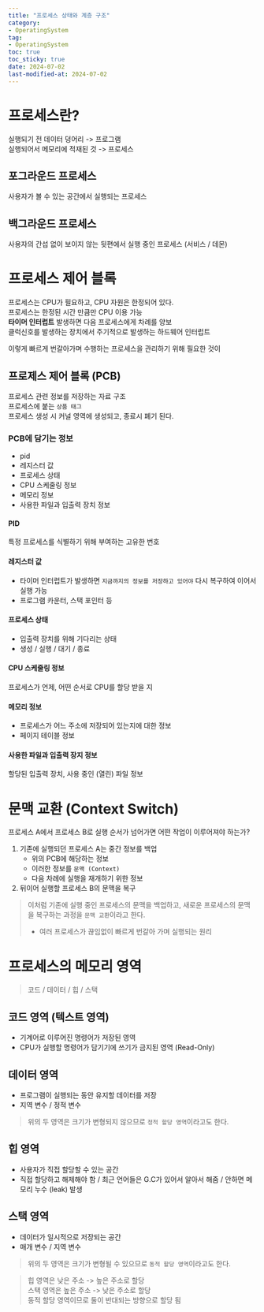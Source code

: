 ```yaml
---
title: "프로세스 상태와 계층 구조"
category:
- OperatingSystem
tag:
- OperatingSystem
toc: true
toc_sticky: true
date: 2024-07-02
last-modified-at: 2024-07-02
---
```


# 프로세스란?
실행되기 전 데이터 덩어리 -> 프로그램   
실행되어서 메모리에 적재된 것 -> 프로세스


## 포그라운드 프로세스 
사용자가 볼 수 있는 공간에서 실행되는 프로세스
## 백그라운드 프로세스
사용자의 간섭 없이 보이지 않는 뒷편에서 실행 중인 프로세스 (서비스 / 데몬)

# 프로세스 제어 블록
프로세스는 CPU가 필요하고, CPU 자원은 한정되어 있다.   
프로세스는 한정된 시간 만큼만 CPU 이용 가능   
**타이머 인터럽트** 발생하면 다음 프로세스에게 차례를 양보   
클럭신호를 발생하는 장치에서 주기적으로 발생하는 하드웨어 인터럽트

이렇게 빠르게 번갈아가며 수행하는 프로세스을 관리하기 위해 필요한 것이   
## 프로제스 제어 블록 (PCB)
프로세스 관련 정보를 저장하는 자료 구조   
프로세스에 붙는 `상품 태그`   
프로세스 생성 시 커널 영역에 생성되고, 종료시 폐기 된다.

### PCB에 담기는 정보
* pid
* 레지스터 값
* 프로세스 상태
* CPU 스케줄링 정보
* 메모리 정보
* 사용한 파일과 입출력 장치 정보

#### PID
특정 프로세스를 식별하기 위해 부여하는 고유한 번호

#### 레지스터 값
* 타이머 인터럽트가 발생하면 `지금까지의 정보를 저장하고 있어야` 다시 복구하여 이어서 실행 가능
* 프로그램 카운터, 스택 포인터 등

#### 프로세스 상태
* 입출력 장치를 위해 기다리는 상태
* 생성 / 실행 / 대기 / 종료

#### CPU 스케줄링 정보
프로세스가 언제, 어떤 순서로 CPU를 할당 받을 지
#### 메모리 정보
* 프로세스가 어느 주소에 저장되어 있는지에 대한 정보
* 페이지 테이블 정보
#### 사용한 파일과 입출력 장지 정보
할당된 입출력 장치, 사용 중인 (열린) 파일 정보

# 문맥 교환 (Context Switch)
프로세스 A에서 프로세스 B로 실행 순서가 넘어가면 어떤 작업이 이루어져야 하는가?
1. 기존에 실행되던 프로세스 A는 중간 정보를 백업
    * 위의 PCB에 해당하는 정보
    * 이러한 정보를 `문맥 (Context)`
    * 다음 차례에 실행을 재개하기 위한 정보
2. 뒤이어 실행할 프로세스 B의 문맥을 복구
> 이처럼 기존에 실행 중인 프로세스의 문맥을 백업하고, 새로운 프로세스의 문맥을 복구하는 과정을 `문맥 교환`이라고 한다.
> * 여러 프로세스가 끊임없이 빠르게 번갈아 가며 실행되는 원리

# 프로세스의 메모리 영역
> 코드 / 데이터 / 힙 / 스택

## 코드 영역 (텍스트 영역)
* 기계어로 이루어진 명령어가 저장된 영역
* CPU가 실행할 명령어가 담기기에 쓰기가 금지된 영역 (Read-Only)
## 데이터 영역
* 프로그램이 실행되는 동안 유지할 데이터를 저장
* 지역 변수 / 정적 변수

> 위의 두 영역은 크기가 변형되지 않으므로 `정적 할당 영역`이라고도 한다.



## 힙 영역
* 사용자가 직접 할당할 수 있는 공간
* 직접 할당하고 해제해야 함 / 최근 언어들은 G.C가 있어서 알아서 해줌 / 안하면 메모리 누수 (leak) 발생

## 스택 영역
* 데이터가 일시적으로 저장되는 공간
* 매개 변수 / 지역 변수

> 위의 두 영역은 크기가 변형될 수 있으므로 `동적 할당 영역`이라고도 한다.

> 힙 영역은 낮은 주소 -> 높은 주소로 할당   
> 스택 영역은 높은 주소 -> 낮은 주소로 할당   
> 동적 할당 영역이므로 둘이 반대되는 방향으로 할당 됨